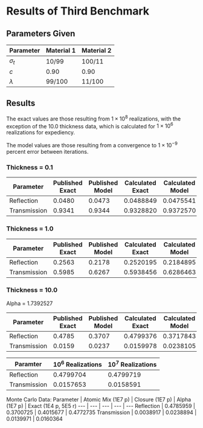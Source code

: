 # Results of Third Benchmark

## Parameters Given

Parameter | Material 1 | Material 2
--- | --- | ---
$\sigma_t$ | 10/99 | 100/11
$c$ | 0.90 | 0.90
$\lambda$ | 99/100 | 11/100

## Results

The exact values are those resulting from $1 \times 10^8$ realizations, with the exception of the 10.0 thickness data, which is calculated for $1 \times 10^6$ realizations for expediency.

The model values are those resulting from a convergence to $1 \times 10^{-9}$ percent error between iterations.

### Thickness = 0.1

Parameter | Published Exact | Published Model | Calculated Exact | Calculated Model
--- | --- | --- | --- | ---
Reflection | 0.0480 | 0.0473 | 0.0488849 | 0.0475541
Transmission | 0.9341 | 0.9344 | 0.9328820 | 0.9372570

### Thickness = 1.0

Parameter | Published Exact | Published Model | Calculated Exact | Calculated Model
--- | --- | --- | --- | ---
Reflection | 0.2563 | 0.2178 | 0.2520195 | 0.2184895
Transmission | 0.5985 | 0.6267 | 0.5938456 | 0.6286463

### Thickness = 10.0

Alpha = 1.7392527

Parameter | Published Exact | Published Model | Calculated Exact | Calculated Model | Alpha Closure | Atomic Mix
--- | --- | --- | --- | --- | --- | ---
Reflection | 0.4785 | 0.3707 | 0.4799376 | 0.3717843 | 0.4036980 | 0.4807157
Transmission | 0.0159 | 0.0237 | 0.0159978 | 0.0238105 | 0.0140277 | 0.0038574

Paramter | $10^6$ Realizations | $10^7$ Realizations
--- | --- | ---
Reflection | 0.4799704 | 0.4799719
Transmission | 0.0157653 | 0.0158591

Monte Carlo Data:
Parameter | Atomic Mix (1E7 p) | Closure (1E7 p) | Alpha (1E7 p) | Exact (1E4 p, 5E5 r)
--- | --- | --- | --- | ---
Reflection | 0.4785959 | 0.3700725 | 0.4015677 | 0.4772735
Transmission | 0.0038917 | 0.0238894 | 0.0139971 | 0.0160364
